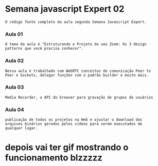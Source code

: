 # Semana javascript Expert 02

    O código fonte completo da aula segunda Semana Javascript Expert.



### Aula 01

    O tema da aula é "Estruturando o Projeto do seu Zoom: Os 3 design patterns que você precisa conhecer".

### Aula 02

    Nessa aula é trabalhado com WebRTC conceitos de comunicação Peer to Peer e Sockets, delegar funções com o padrão builder e muito mais.
    
### Aula 03

    Media Recorder, a API do browser para gravação de grupos de usuários
    
### Aula 04

    publicação de todos os projetos na Web e ajustar o download dos arquivos binários gerados pelos vídeos para serem executados de qualquer lugar. 


# depois vai ter gif mostrando o funcionamento blzzzzz
